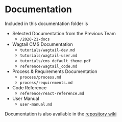 # Documentation

Included in this documentation folder is 
- Selected Documentation from the Previous Team 
    - `/2020-21-docs`
- Wagtail CMS Documentation
    - `tutorials/wagtail-dev.md`
    - `tutorials/wagtail-user.md`
    - `tutorials/cms_default_theme.pdf`
    - `reference/wagtail_code.md`
- Process & Requirements Documentation
    - `process/process.md`
    - `process/requirements.md`
- Code Reference
    - `reference/react-reference.md`
- User Manual
    - `user-manual.md`


Documentation is also available in the [repository wiki](https://github.com/cseseniordesign/rna-nanostructures/wiki)
